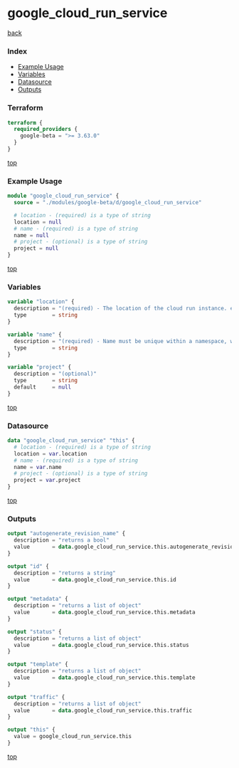 # google_cloud_run_service

[back](../google-beta.md)

### Index

- [Example Usage](#example-usage)
- [Variables](#variables)
- [Datasource](#datasource)
- [Outputs](#outputs)

### Terraform

```terraform
terraform {
  required_providers {
    google-beta = ">= 3.63.0"
  }
}
```

[top](#index)

### Example Usage

```terraform
module "google_cloud_run_service" {
  source = "./modules/google-beta/d/google_cloud_run_service"

  # location - (required) is a type of string
  location = null
  # name - (required) is a type of string
  name = null
  # project - (optional) is a type of string
  project = null
}
```

[top](#index)

### Variables

```terraform
variable "location" {
  description = "(required) - The location of the cloud run instance. eg us-central1"
  type        = string
}

variable "name" {
  description = "(required) - Name must be unique within a namespace, within a Cloud Run region.\nIs required when creating resources. Name is primarily intended\nfor creation idempotence and configuration definition. Cannot be updated.\nMore info: http://kubernetes.io/docs/user-guide/identifiers#names"
  type        = string
}

variable "project" {
  description = "(optional)"
  type        = string
  default     = null
}
```

[top](#index)

### Datasource

```terraform
data "google_cloud_run_service" "this" {
  # location - (required) is a type of string
  location = var.location
  # name - (required) is a type of string
  name = var.name
  # project - (optional) is a type of string
  project = var.project
}
```

[top](#index)

### Outputs

```terraform
output "autogenerate_revision_name" {
  description = "returns a bool"
  value       = data.google_cloud_run_service.this.autogenerate_revision_name
}

output "id" {
  description = "returns a string"
  value       = data.google_cloud_run_service.this.id
}

output "metadata" {
  description = "returns a list of object"
  value       = data.google_cloud_run_service.this.metadata
}

output "status" {
  description = "returns a list of object"
  value       = data.google_cloud_run_service.this.status
}

output "template" {
  description = "returns a list of object"
  value       = data.google_cloud_run_service.this.template
}

output "traffic" {
  description = "returns a list of object"
  value       = data.google_cloud_run_service.this.traffic
}

output "this" {
  value = google_cloud_run_service.this
}
```

[top](#index)